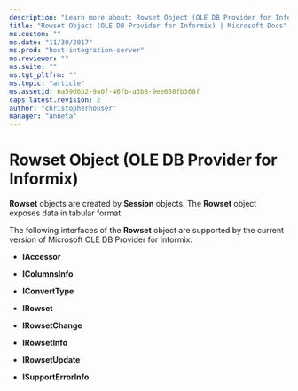 ```yaml
---
description: "Learn more about: Rowset Object (OLE DB Provider for Informix)"
title: "Rowset Object (OLE DB Provider for Informix) | Microsoft Docs"
ms.custom: ""
ms.date: "11/30/2017"
ms.prod: "host-integration-server"
ms.reviewer: ""
ms.suite: ""
ms.tgt_pltfrm: ""
ms.topic: "article"
ms.assetid: 6a59d6b2-9a0f-46fb-a3b8-9ee658fb368f
caps.latest.revision: 2
author: "christopherhouser"
manager: "anneta"
---
```

# Rowset Object (OLE DB Provider for Informix)
**Rowset** objects are created by **Session** objects. The **Rowset** object exposes data in tabular format.  
  
 The following interfaces of the **Rowset** object are supported by the current version of Microsoft OLE DB Provider for Informix.  
  
-   **IAccessor**  
  
-   **IColumnsInfo**  
  
-   **IConvertType**  
  
-   **IRowset**  
  
-   **IRowsetChange**  
  
-   **IRowsetInfo**  
  
-   **IRowsetUpdate**  
  
-   **ISupportErrorInfo**
